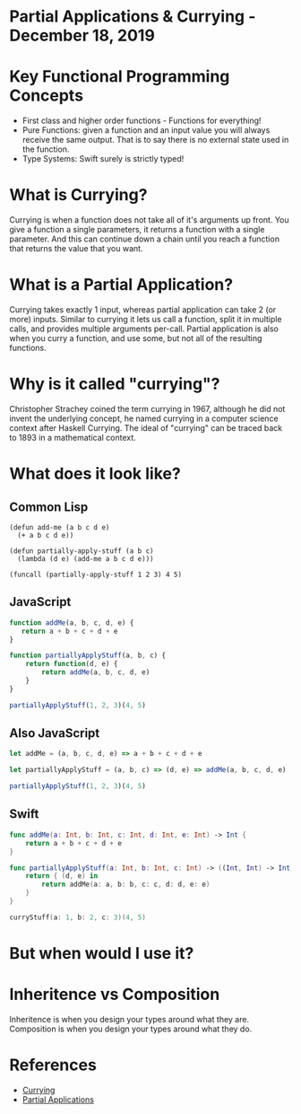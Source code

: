 # Partial Applications & Currying - December 18, 2019

# Key Functional Programming Concepts
- First class and higher order functions - Functions for everything!
- Pure Functions: given a function and an input value you will always receive the same output. That is to say there is no external state used in the function.
- Type Systems: Swift surely is strictly typed!

# What is Currying?

Currying is when a function does not take all of it's arguments up front.  You give a function a single parameters, it returns a function with a single parameter. And this can continue down a chain until you reach a function that returns the value that you want.

# What is a Partial Application?

Currying takes exactly 1 input, whereas partial application can take 2 (or more) inputs. Similar to currying it lets us call a function, split it in multiple calls, and provides multiple arguments per-call.
Partial application is also when you curry a function, and use some, but not all of the resulting functions.

# Why is it called "currying"?
Christopher Strachey coined the term currying in 1967, although he did not invent the underlying concept, he named currying in a computer science context after Haskell Currying.  The ideal of "currying" can be traced back to 1893 in a mathematical context.

# What does it look like?
## Common Lisp
```common-lisp
(defun add-me (a b c d e)
  (+ a b c d e))
​
(defun partially-apply-stuff (a b c)
  (lambda (d e) (add-me a b c d e)))
  
(funcall (partially-apply-stuff 1 2 3) 4 5)
```
## JavaScript
```javascript
function addMe(a, b, c, d, e) {
   return a + b + c + d + e
}

function partiallyApplyStuff(a, b, c) {
    return function(d, e) {
        return addMe(a, b, c, d, e)
    }
}

partiallyApplyStuff(1, 2, 3)(4, 5)
```

## Also JavaScript
```javascript
let addMe = (a, b, c, d, e) => a + b + c + d + e

let partiallyApplyStuff = (a, b, c) => (d, e) => addMe(a, b, c, d, e)

partiallyApplyStuff(1, 2, 3)(4, 5)
```

## Swift
```swift
func addMe(a: Int, b: Int, c: Int, d: Int, e: Int) -> Int {
    return a + b + c + d + e
}

func partiallyApplyStuff(a: Int, b: Int, c: Int) -> ((Int, Int) -> Int) {
    return { (d, e) in
        return addMe(a: a, b: b, c: c, d: d, e: e)
    }
}

curryStuff(a: 1, b: 2, c: 3)(4, 5)
```

# But when would I use it?

# Inheritence vs Composition
Inheritence is when you design your types around what they are.
Composition is when you design your types around what they do.

# References
- [Currying](https://en.wikipedia.org/wiki/Currying)
- [Partial Applications](https://en.wikipedia.org/wiki/Partial_application)